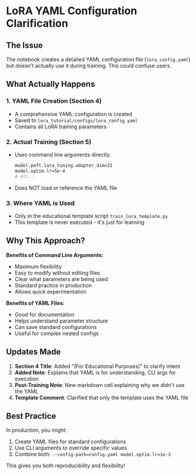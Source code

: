 # LoRA YAML Configuration Clarification

## The Issue
The notebook creates a detailed YAML configuration file (`lora_config.yaml`) but doesn't actually use it during training. This could confuse users.

## What Actually Happens

### 1. YAML File Creation (Section 4)
- A comprehensive YAML configuration is created
- Saved to `lora_tutorial/configs/lora_config.yaml`
- Contains all LoRA training parameters

### 2. Actual Training (Section 5)
- Uses command line arguments directly:
  ```bash
  model.peft.lora_tuning.adapter_dim=32
  model.optim.lr=5e-4
  # etc...
  ```
- Does NOT load or reference the YAML file

### 3. Where YAML is Used
- Only in the educational template script `train_lora_template.py`
- This template is never executed - it's just for learning

## Why This Approach?

**Benefits of Command Line Arguments:**
- Maximum flexibility
- Easy to modify without editing files
- Clear what parameters are being used
- Standard practice in production
- Allows quick experimentation

**Benefits of YAML Files:**
- Good for documentation
- Helps understand parameter structure
- Can save standard configurations
- Useful for complex nested configs

## Updates Made

1. **Section 4 Title**: Added "(For Educational Purposes)" to clarify intent
2. **Added Note**: Explains that YAML is for understanding, CLI args for execution
3. **Post-Training Note**: New markdown cell explaining why we didn't use the YAML
4. **Template Comment**: Clarified that only the template uses the YAML file

## Best Practice
In production, you might:
1. Create YAML files for standard configurations
2. Use CLI arguments to override specific values
3. Combine both: `--config-path=config.yaml model.optim.lr=1e-3`

This gives you both reproducibility and flexibility! 